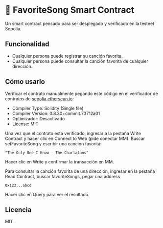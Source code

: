 # 🎵 FavoriteSong Smart Contract 

Un smart contract pensado para ser desplegado y verificado en la testnet Sepolia.

## Funcionalidad

- Cualquier persona puede registrar su canción favorita.
- Cualquier persona puede consultar la canción favorita de cualquier dirección.

## Cómo usarlo

Verificar el contrato manualmente pegando este código en el verificador de contratos de [sepolia.etherscan.io](https://sepolia.etherscan.io):

- Compiler Type: Solidity (Single file)
- Compiler Version: 0.8.30+commit.73712a01
- Optimizador: Desactivado
- License: MIT

Una vez que el contrato está verificado, ingresar a la pestaña Write Contract y hacer clic en Connect to Web (pide conectar MM). Buscar setFavoriteSong y escribir una canción favorita:

```solidity
"The Only One I Know - The Charlatans"
```
Hacer clic en Write y confirmar la transacción en MM.

Para consultar la canción favorita de una dirección, ingresar en la pestaña Read Contract, buscar favoriteSongs, pegar una address
```solidity
0x123...abcd
```
Hacer clic en Query para ver el resultado.

## Licencia
MIT
